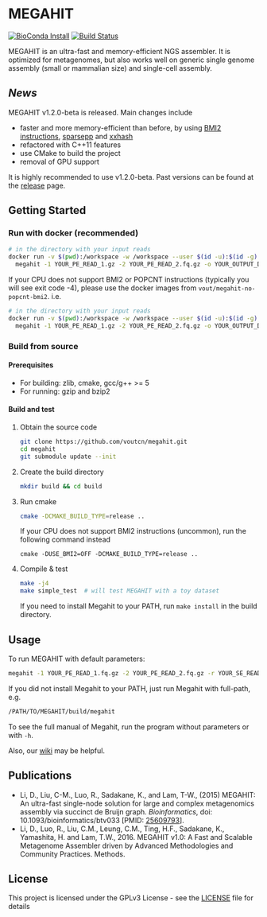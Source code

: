 MEGAHIT
=======

[![BioConda Install](https://img.shields.io/conda/dn/bioconda/megahit.svg?style=flag&label=BioConda%20install)](https://anaconda.org/bioconda/megahit) [![Build Status](https://travis-ci.org/voutcn/megahit.svg?branch=master)](https://travis-ci.org/voutcn/megahit)

MEGAHIT is an ultra-fast and memory-efficient NGS assembler. It is optimized for metagenomes, but also works well on generic single genome assembly (small or mammalian size) and single-cell assembly.

*News*
------

MEGAHIT v1.2.0-beta is released. Main changes include

-   faster and more memory-efficient than before, by using [BMI2 instructions](https://en.wikipedia.org/wiki/Bit_Manipulation_Instruction_Sets), [sparsepp](https://github.com/greg7mdp/sparsepp) and [xxhash](https://github.com/Cyan4973/xxHash)
-   refactored with C++11 features
-   use CMake to build the project
-   removal of GPU support

It is highly recommended to use v1.2.0-beta. Past versions can be found at the [release](https://github.com/voutcn/megahit/releases) page.

Getting Started
---------------

### Run with docker (recommended)

``` bash
# in the directory with your input reads
docker run -v $(pwd):/workspace -w /workspace --user $(id -u):$(id -g) vout/megahit \
  megahit -1 YOUR_PE_READ_1.gz -2 YOUR_PE_READ_2.fq.gz -o YOUR_OUTPUT_DIR
```

If your CPU does not support BMI2 or POPCNT instructions (typically you will see exit code -4), please use the docker images from `vout/megahit-no-popcnt-bmi2`. i.e.

``` bash
# in the directory with your input reads
docker run -v $(pwd):/workspace -w /workspace --user $(id -u):$(id -g) vout/megahit-no-popcnt-bmi2 \
  megahit -1 YOUR_PE_READ_1.gz -2 YOUR_PE_READ_2.fq.gz -o YOUR_OUTPUT_DIR
```

### Build from source

#### Prerequisites

-   For building: zlib, cmake, gcc/g++ &gt;= 5
-   For running: gzip and bzip2

#### Build and test

1.  Obtain the source code

    ``` bash
    git clone https://github.com/voutcn/megahit.git
    cd megahit
    git submodule update --init
    ```

2.  Create the build directory

    ``` bash
    mkdir build && cd build
    ```

3.  Run cmake

    ``` bash
    cmake -DCMAKE_BUILD_TYPE=release ..
    ```

    If your CPU does not support BMI2 instructions (uncommon), run the following command instead

        cmake -DUSE_BMI2=OFF -DCMAKE_BUILD_TYPE=release ..

4.  Compile & test

    ``` bash
    make -j4
    make simple_test  # will test MEGAHIT with a toy dataset
    ```

    If you need to install Megahit to your PATH, run `make install` in the build directory.

Usage
-----

To run MEGAHIT with default parameters:

``` bash
megahit -1 YOUR_PE_READ_1.fq.gz -2 YOUR_PE_READ_2.fq.gz -r YOUR_SE_READ.fq.gz -o YOUR_OUTPUT_DIR
```

If you did not install Megahit to your PATH, just run Megahit with full-path, e.g.

``` bash
/PATH/TO/MEGAHIT/build/megahit
```

To see the full manual of Megahit, run the program without parameters or with `-h`.

Also, our [wiki](https://github.com/voutcn/megahit/wiki) may be helpful.

Publications
------------

-   Li, D., Liu, C-M., Luo, R., Sadakane, K., and Lam, T-W., (2015) MEGAHIT: An ultra-fast single-node solution for large and complex metagenomics assembly via succinct de Bruijn graph. *Bioinformatics*, doi: 10.1093/bioinformatics/btv033 \[PMID: [25609793](http://www.ncbi.nlm.nih.gov/pubmed/25609793)\].
-   Li, D., Luo, R., Liu, C.M., Leung, C.M., Ting, H.F., Sadakane, K., Yamashita, H. and Lam, T.W., 2016. MEGAHIT v1.0: A Fast and Scalable Metagenome Assembler driven by Advanced Methodologies and Community Practices. Methods.

License
-------

This project is licensed under the GPLv3 License - see the [LICENSE](LICENSE) file for details
